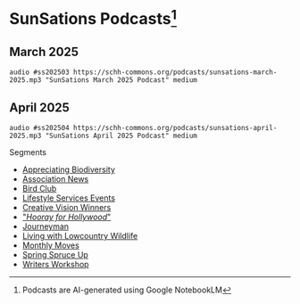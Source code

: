 # SunSations Podcasts[^1]

## March 2025

`audio #ss202503 https://schh-commons.org/podcasts/sunsations-march-2025.mp3 "SunSations March 2025 Podcast" medium`

## April 2025

`audio #ss202504 https://schh-commons.org/podcasts/sunsations-april-2025.mp3 "SunSations April 2025 Podcast" medium`

Segments
- [Appreciating Biodiversity](ss202504/play/39/2:10/)
- [Association News](ss202504/play/2:08/5:43)
- [Bird Club](ss202504/play/5:44/6:16)
- [Lifestyle Services Events](ss202504/play/6:17/8:00)
- [Creative Vision Winners](ss202504/play/8:02/9:12)
- ["*Hooray for Hollywood*"](ss202504/play/9:13/9:51)
- [Journeyman](ss202504/play/9:52/10:10)
- [Living with Lowcountry Wildlife](ss202504/play/10:12/11:16/)
- [Monthly Moves](ss202504/play/11:17/11:57/)
- [Spring Spruce Up](ss202504/play/11:58/12:52/)
- [Writers Workshop](ss202504/play/12:53/13:10/)

[^1]: Podcasts are AI-generated using Google NotebookLM